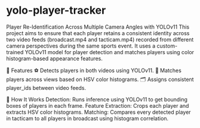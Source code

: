 # yolo-player-tracker

Player Re-Identification Across Multiple Camera Angles with YOLOv11
This project aims to ensure that each player retains a consistent identity across two video feeds (broadcast.mp4 and tacticam.mp4) recorded from different camera perspectives during the same sports event. It uses a custom-trained YOLOv11 model for player detection and matches players using color histogram-based appearance features.

📌 Features
⚽ Detects players in both videos using YOLOv11.
🔁 Matches players across views based on HSV color histograms.
🗂️ Assigns consistent player_ids between video feeds.

🧠 How It Works
Detection: Runs inference using YOLOv11 to get bounding boxes of players in each frame.
Feature Extraction: Crops each player and extracts HSV color histograms.
Matching: Compares every detected player in tacticam to all players in broadcast using histogram correlation.
